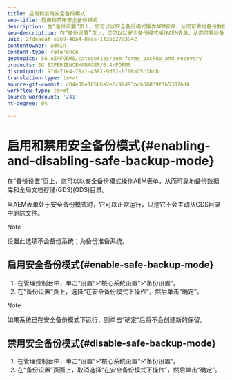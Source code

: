 ```yaml
---
title: 启用和禁用安全备份模式
seo-title: 启用和禁用安全备份模式
description: 在“备份设置”页上，您可以以安全备份模式操作AEM表单，从而可靠地备份数据库和全局文档存储(GDS)(GDS)目录。 了解如何启用和禁用安全备份模式。
seo-description: 在“备份设置”页上，您可以以安全备份模式操作AEM表单，从而可靠地备份数据库和全局文档存储(GDS)(GDS)目录。 了解如何启用和禁用安全备份模式。
uuid: 2fdeaeaf-e969-40a4-8aee-1f2b627d3942
contentOwner: admin
content-type: reference
geptopics: SG_AEMFORMS/categories/aem_forms_backup_and_recovery
products: SG_EXPERIENCEMANAGER/6.4/FORMS
discoiquuid: 9fda71e4-78a1-4581-9d02-bf06a75c3bcb
translation-type: tm+mt
source-git-commit: d04e08e105bba2e6c92d93bcb58839f1b5307bd8
workflow-type: tm+mt
source-wordcount: '241'
ht-degree: 0%

---
```



# 启用和禁用安全备份模式{#enabling-and-disabling-safe-backup-mode}

在“备份设置”页上，您可以以安全备份模式操作AEM表单，从而可靠地备份数据库和全局文档存储(GDS)(GDS)目录。

当AEM表单处于安全备份模式时，它可以正常运行，只是它不会主动从GDS目录中删除文件。

>[!NOTE]
>
>设置此选项不会备份系统；为备份准备系统。

## 启用安全备份模式{#enable-safe-backup-mode}

1. 在管理控制台中，单击“设置”>“核心系统设置”>“备份设置”。
1. 在“备份设置”页上，选择“在安全备份模式下操作”，然后单击“确定”。

>[!NOTE]
>
>如果系统已在安全备份模式下运行，则单击“确定”后将不会创建新的保留。

## 禁用安全备份模式{#disable-safe-backup-mode}

1. 在管理控制台中，单击“设置”>“核心系统设置”>“备份设置”。
1. 在“备份设置”页面上，取消选择“在安全备份模式下操作”，然后单击“确定”。

